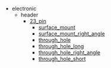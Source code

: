 * electronic
  * header
    * [23_pin](electronic/header/23_pin)
      * [surface_mount](electronic/header/23_pin/surface_mount)
      * [surface_mount_right_angle](electronic/header/23_pin/surface_mount/surface_mount_right_angle)
      * [through_hole](electronic/header/23_pin/surface_mount/surface_mount_right_angle/through_hole)
      * [through_hole_long](electronic/header/23_pin/surface_mount/surface_mount_right_angle/through_hole/through_hole_long)
      * [through_hole_right_angle](electronic/header/23_pin/surface_mount/surface_mount_right_angle/through_hole/through_hole_long/through_hole_right_angle)
      * [through_hole_short](electronic/header/23_pin/surface_mount/surface_mount_right_angle/through_hole/through_hole_long/through_hole_right_angle/through_hole_short)
